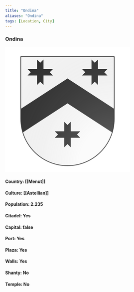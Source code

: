 ```yaml
---
title: "Ondina"
aliases: "Ondina"
tags: [Location, City]
---
```

### Ondina
![](attachment/794e67d66e89b59595e7998ac823f469.svg)

#### Country: [[Menut]]

#### Culture: [[Astellian]]

#### Population: 2.235

#### Citadel: Yes

#### Capital: false

#### Port: Yes

#### Plaza: Yes

#### Walls: Yes

#### Shanty: No

#### Temple: No

